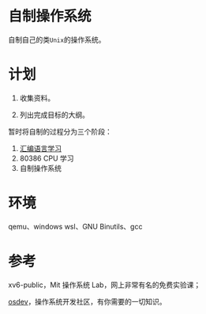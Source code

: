 # 自制操作系统

自制自己的类`Unix`的操作系统。

# 计划

1. 收集资料。

2. 列出完成目标的大纲。

暂时将自制的过程分为三个阶段：

1. [汇编语言学习](./gas/index.md)
2. 80386 CPU 学习
3. 自制操作系统

# 环境

qemu、windows wsl、GNU Binutils、gcc

# 参考

xv6-public，Mit 操作系统 Lab，网上非常有名的免费实验课；

[osdev](https://wiki.osdev.org/Main_Page)，操作系统开发社区，有你需要的一切知识。
